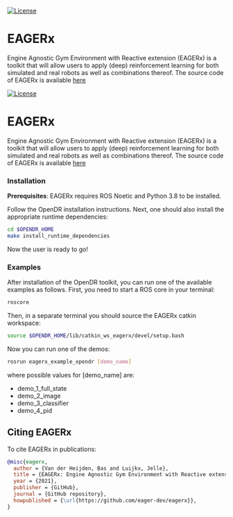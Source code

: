 [![License](https://img.shields.io/badge/License-Apache_2.0-blue.svg)](https://opensource.org/licenses/Apache-2.0)

# EAGERx

Engine Agnostic Gym Environment with Reactive extension (EAGERx) is a toolkit that will allow users to apply (deep) reinforcement learning for both simulated and real robots as well as combinations thereof.
The source code of EAGERx is available [here](https://github.com/eager-dev/eagerx)


[![License](https://img.shields.io/badge/License-Apache_2.0-blue.svg)](https://opensource.org/licenses/Apache-2.0)

# EAGERx

Engine Agnostic Gym Environment with Reactive extension (EAGERx) is a toolkit that will allow users to apply (deep) reinforcement learning for both simulated and real robots as well as combinations thereof.
The source code of EAGERx is available [here](https://github.com/eager-dev/eagerx)

### Installation

**Prerequisites**: EAGERx requires ROS Noetic and Python 3.8 to be installed.

Follow the OpenDR installation instructions.
Next, one should also install the appropriate runtime dependencies:

```bash
cd $OPENDR_HOME
make install_runtime_dependencies
```

Now the user is ready to go!

### Examples

After installation of the OpenDR toolkit, you can run one of the available examples as follows.
First, you need to start a ROS core in your terminal:

```bash
roscore
```

Then, in a separate terminal you should source the EAGERx catkin workspace:

```bash
source $OPENDR_HOME/lib/catkin_ws_eagerx/devel/setup.bash
```

Now you can run one of the demos:

```bash
rosrun eagerx_example_opendr [demo_name]
```

where possible values for [demo_name] are:
- demo_1_full_state
- demo_2_image
- demo_3_classifier
- demo_4_pid

## Citing EAGERx

To cite EAGERx in publications:
```bibtex
@misc{eagerx,
  author = {Van der Heijden, Bas and Luijkx, Jelle},
  title = {EAGERx: Engine Agnostic Gym Environment with Reactive extension},
  year = {2021},
  publisher = {GitHub},
  journal = {GitHub repository},
  howpublished = {\url{https://github.com/eager-dev/eagerx}},
}
```
